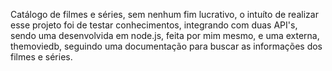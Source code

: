 Catálogo de filmes e séries, sem nenhum fim lucrativo,
o intuíto de realizar esse projeto foi de testar conhecimentos,
integrando com duas API's, sendo uma desenvolvida em node.js,
feita por mim mesmo, e uma externa, themoviedb, seguindo uma
documentação para buscar as informações dos filmes e séries.
